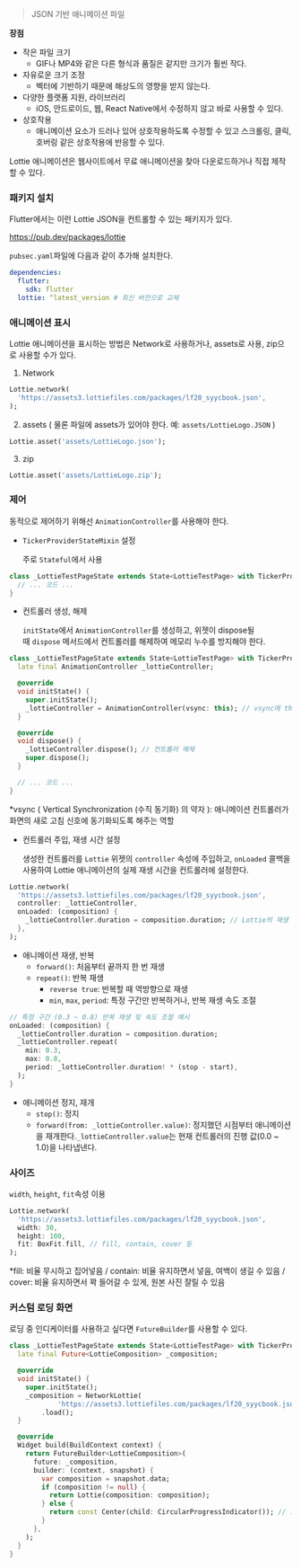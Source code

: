 > JSON 기반 애니메이션 파일
> 

**장점**

- 작은 파일 크기
    - GIF나 MP4와 같은 다른 형식과 품질은 같지만 크기가 훨씬 작다.
- 자유로운 크기 조정
    - 벡터에 기반하기 때문에 해상도의 영향을 받지 않는다.
- 다양한 플랫폼 지원, 라이브러리
    - iOS, 안드로이드, 웹, React Native에서 수정하지 않고 바로 사용할 수 있다.
- 상호작용
    - 애니메이션 요소가 드러나 있어 상호작용하도록 수정할 수 있고 스크롤링, 클릭, 호버링 같은 상호작용에 반응할 수 있다.

Lottie 애니메이션은 웹사이트에서 무료 애니메이션을 찾아 다운로드하거나 직접 제작할 수 있다.

### 패키지 설치

Flutter에서는 이런 Lottie JSON을 컨트롤할 수 있는 패키지가 있다. 

https://pub.dev/packages/lottie

`pubsec.yaml`파일에 다음과 같이 추가해 설치한다. 

```yaml
dependencies:
  flutter:
    sdk: flutter
  lottie: ^latest_version # 최신 버전으로 교체
```

### 애니메이션 표시

Lottie 애니메이션을 표시하는 방법은 Network로 사용하거나, assets로 사용, zip으로 사용할 수가 있다. 

1. Network

```dart
Lottie.network(
  'https://assets3.lottiefiles.com/packages/lf20_syycbook.json',
);
```

2. assets ( 물론 파일에 assets가 있어야 한다. 예: `assets/LottieLogo.JSON` )

```dart
Lottie.asset('assets/LottieLogo.json');
```

3. zip

```dart
Lottie.asset('assets/LottieLogo.zip');
```

### 제어

동적으로 제어하기 위해선 `AnimationController`를 사용해야 한다. 

- `TickerProviderStateMixin` 설정

  주로 `Stateful`에서 사용

```dart
class _LottieTestPageState extends State<LottieTestPage> with TickerProviderStateMixin {
  // ... 코드 ...
}
```

- 컨트롤러 생성, 해제

  `initState`에서 `AnimationController`를 생성하고, 위젯이 dispose될 때 `dispose` 메서드에서 컨트롤러를 해제하여 메모리 누수를 방지해야 한다.

```dart
class _LottieTestPageState extends State<LottieTestPage> with TickerProviderStateMixin {
  late final AnimationController _lottieController;

  @override
  void initState() {
    super.initState();
    _lottieController = AnimationController(vsync: this); // vsync에 this를 전달
  }

  @override
  void dispose() {
    _lottieController.dispose(); // 컨트롤러 해제
    super.dispose();
  }

  // ... 코드 ...
}
```

*vsync ( Vertical Synchronization (수직 동기화) 의 약자 ): 애니메이션 컨트롤러가 화면의 새로 고침 신호에 동기화되도록 해주는 역할

- 컨트롤러 주입, 재생 시간 설정

  생성한 컨트롤러를 `Lottie` 위젯의 `controller` 속성에 주입하고, `onLoaded` 콜백을 사용하여 Lottie 애니메이션의 실제 재생 시간을 컨트롤러에 설정한다.

```dart
Lottie.network(
  'https://assets3.lottiefiles.com/packages/lf20_syycbook.json',
  controller: _lottieController,
  onLoaded: (composition) {
    _lottieController.duration = composition.duration; // Lottie의 재생 시간을 컨트롤러에 설정
  },
);
```

- 애니메이션 재생, 반복
    - `forward()`: 처음부터 끝까지 한 번 재생
    - `repeat()`: 반복 재생
        - `reverse true`: 반복할 때 역방향으로 재생
        - `min`, `max`, `period`: 특정 구간만 반복하거나, 반복 재생 속도 조절

```dart
// 특정 구간 (0.3 ~ 0.8) 반복 재생 및 속도 조절 예시
onLoaded: (composition) {
  _lottieController.duration = composition.duration;
  _lottieController.repeat(
    min: 0.3,
    max: 0.8,
    period: _lottieController.duration! * (stop - start),
  );
}
```

- 애니메이션 정지, 재개
    - `stop()`: 정지
    - `forward(from: _lottieController.value)`: 정지했던 시점부터 애니메이션을 재개한다.`_lottieController.value`는 현재 컨트롤러의 진행 값(0.0 ~ 1.0)을 나타냅낸다.

### 사이즈

`width`, `height`, `fit`속성 이용

```dart
Lottie.network(
  'https://assets3.lottiefiles.com/packages/lf20_syycbook.json',
  width: 30,
  height: 100,
  fit: BoxFit.fill, // fill, contain, cover 등
);
```

*fill: 비율 무시하고 집어넣음 / contain: 비율 유지하면서 넣음, 여백이 생길 수 있음 / cover: 비율 유지하면서 꽉 들어갈 수 있게, 원본 사진 잘릴 수 있음

### 커스텀 로딩 화면

로딩 중 인디케이터를 사용하고 싶다면 `FutureBuilder`를 사용할 수 있다. 

```dart
class _LottieTestPageState extends State<LottieTestPage> with TickerProviderStateMixin {
  late final Future<LottieComposition> _composition;

  @override
  void initState() {
    super.initState();
    _composition = NetworkLottie(
            'https://assets3.lottiefiles.com/packages/lf20_syycbook.json')
        .load();
  }

  @override
  Widget build(BuildContext context) {
    return FutureBuilder<LottieComposition>(
      future: _composition,
      builder: (context, snapshot) {
        var composition = snapshot.data;
        if (composition != null) {
          return Lottie(composition: composition);
        } else {
          return const Center(child: CircularProgressIndicator()); // 로딩 중 표시
        }
      },
    );
  }
}
```
